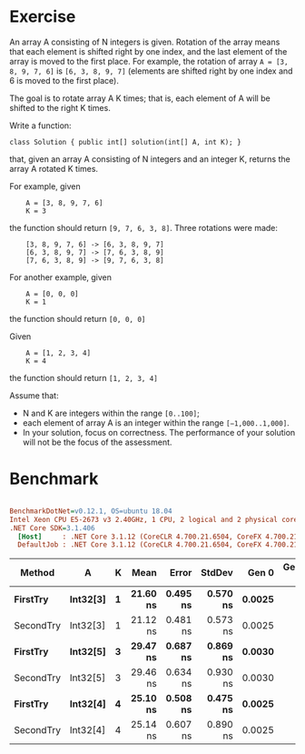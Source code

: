 ﻿# Exercise

An array A consisting of N integers is given. Rotation of the array means that each element is shifted right by one index, 
and the last element of the array is moved to the first place. For example, the rotation of array 
```A = [3, 8, 9, 7, 6]``` is ```[6, 3, 8, 9, 7]``` (elements are shifted right by one index and 6 is moved to the first place).

The goal is to rotate array A K times; that is, each element of A will be shifted to the right K times.

Write a function:

```
class Solution { public int[] solution(int[] A, int K); }
```


that, given an array A consisting of N integers and an integer K, returns the array A rotated K times.

For example, given
``` 
    A = [3, 8, 9, 7, 6]
    K = 3
```
the function should return ```[9, 7, 6, 3, 8]```. Three rotations were made:

```
    [3, 8, 9, 7, 6] -> [6, 3, 8, 9, 7]
    [6, 3, 8, 9, 7] -> [7, 6, 3, 8, 9]
    [7, 6, 3, 8, 9] -> [9, 7, 6, 3, 8]
```

For another example, given
```
    A = [0, 0, 0]
    K = 1
```
the function should return ```[0, 0, 0]```

Given
```
    A = [1, 2, 3, 4]
    K = 4
```
the function should return ```[1, 2, 3, 4]```

Assume that:

- N and K are integers within the range ```[0..100]```;
- each element of array A is an integer within the range ```[−1,000..1,000]```.
- In your solution, focus on correctness. The performance of your solution will not be the focus of the assessment.

# Benchmark

``` ini

BenchmarkDotNet=v0.12.1, OS=ubuntu 18.04
Intel Xeon CPU E5-2673 v3 2.40GHz, 1 CPU, 2 logical and 2 physical cores
.NET Core SDK=3.1.406
  [Host]     : .NET Core 3.1.12 (CoreCLR 4.700.21.6504, CoreFX 4.700.21.6905), X64 RyuJIT
  DefaultJob : .NET Core 3.1.12 (CoreCLR 4.700.21.6504, CoreFX 4.700.21.6905), X64 RyuJIT


```
|    Method |        A | K |     Mean |    Error |   StdDev |  Gen 0 | Gen 1 | Gen 2 | Allocated |
|---------- |--------- |-- |---------:|---------:|---------:|-------:|------:|------:|----------:|
|  **FirstTry** | **Int32[3]** | **1** | **21.60 ns** | **0.495 ns** | **0.570 ns** | **0.0025** |     **-** |     **-** |      **40 B** |
| SecondTry | Int32[3] | 1 | 21.12 ns | 0.481 ns | 0.573 ns | 0.0025 |     - |     - |      40 B |
|  **FirstTry** | **Int32[5]** | **3** | **29.47 ns** | **0.687 ns** | **0.869 ns** | **0.0030** |     **-** |     **-** |      **48 B** |
| SecondTry | Int32[5] | 3 | 29.46 ns | 0.634 ns | 0.930 ns | 0.0030 |     - |     - |      48 B |
|  **FirstTry** | **Int32[4]** | **4** | **25.10 ns** | **0.508 ns** | **0.475 ns** | **0.0025** |     **-** |     **-** |      **40 B** |
| SecondTry | Int32[4] | 4 | 25.14 ns | 0.607 ns | 0.890 ns | 0.0025 |     - |     - |      40 B |
